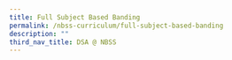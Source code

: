 ```yaml
---
title: Full Subject Based Banding
permalink: /nbss-curriculum/full-subject-based-banding
description: ""
third_nav_title: DSA @ NBSS
---
```

